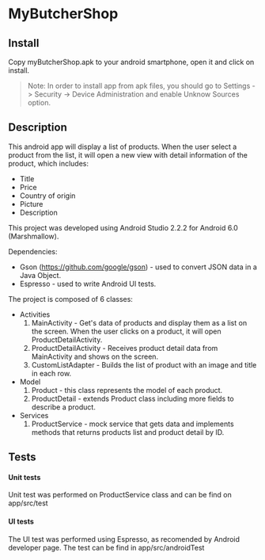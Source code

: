 # MyButcherShop

## Install
Copy myButcherShop.apk to your android smartphone, open it and click on install.
> Note: In order to install app from apk files, you should go to Settings -> Security -> Device Administration and enable Unknow Sources option.

## Description

This android app will display a list of products. When the user select a product from the list, it will open a new view with detail information of the product, which includes:

* Title
* Price
* Country of origin
* Picture
* Description

This project was developed using Android Studio 2.2.2 for Android 6.0 (Marshmallow).

Dependencies:
* Gson (https://github.com/google/gson) - used to convert JSON data in a Java Object.
* Espresso - used to write Android UI tests.

The project is composed of 6 classes:
* Activities
  1. MainActivity - Get's data of products and display them as a list on the screen. When the user clicks on a product, it will open ProductDetailActivity.
  2. ProductDetailActivity - Receives product detail data from MainActivity and shows on the screen.
  3. CustomListAdapter - Builds the list of product with an image and title in each row.
* Model
  1. Product - this class represents the model of each product.
  2. ProductDetail - extends Product class including more fields to describe a product.
* Services
  1. ProductService - mock service that gets data and implements methods that returns products list and product detail by ID.
  
## Tests 

#### Unit tests

Unit test was performed on ProductService class and can be find on app/src/test

#### UI tests

The UI test was performed using Espresso, as recomended by Android developer page.
The test can be find in app/src/androidTest



